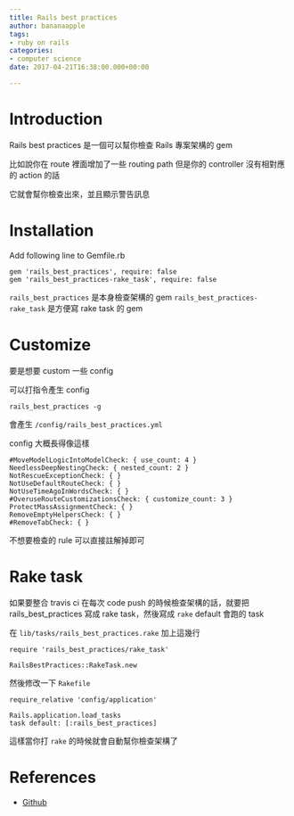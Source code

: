 ```yaml
---
title: Rails best practices
author: bananaapple
tags:
- ruby on rails
categories:
- computer science
date: 2017-04-21T16:38:00.000+00:00

---
```

# Introduction

Rails best practices 是一個可以幫你檢查 Rails 專案架構的 gem

比如說你在 route 裡面增加了一些 routing path 但是你的 controller 沒有相對應的 action 的話

它就會幫你檢查出來，並且顯示警告訊息

# Installation

Add following line to Gemfile.rb

    gem 'rails_best_practices', require: false
    gem 'rails_best_practices-rake_task', require: false

`rails_best_practices` 是本身檢查架構的 gem
`rails_best_practices-rake_task` 是方便寫 rake task 的 gem

# Customize

要是想要 custom 一些 config

可以打指令產生 config

    rails_best_practices -g

會產生 `/config/rails_best_practices.yml`

config 大概長得像這樣

    #MoveModelLogicIntoModelCheck: { use_count: 4 }
    NeedlessDeepNestingCheck: { nested_count: 2 }
    NotRescueExceptionCheck: { }
    NotUseDefaultRouteCheck: { }
    NotUseTimeAgoInWordsCheck: { }
    #OveruseRouteCustomizationsCheck: { customize_count: 3 }
    ProtectMassAssignmentCheck: { }
    RemoveEmptyHelpersCheck: { }
    #RemoveTabCheck: { }

不想要檢查的 rule 可以直接註解掉即可

# Rake task

如果要整合 travis ci 在每次 code push 的時候檢查架構的話，就要把 rails_best_practices 寫成 rake task，然後寫成 `rake` default 會跑的 task

在 `lib/tasks/rails_best_practices.rake` 加上這幾行

    require 'rails_best_practices/rake_task'
    
    RailsBestPractices::RakeTask.new

然後修改一下 `Rakefile`

    require_relative 'config/application'
    
    Rails.application.load_tasks
    task default: [:rails_best_practices]

這樣當你打 `rake` 的時候就會自動幫你檢查架構了

# References

* [Github](https://github.com/railsbp/rails_best_practices)